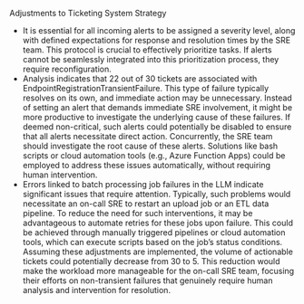 Adjustments to Ticketing System Strategy
* It is essential for all incoming alerts to be assigned a severity level, along with defined expectations for response and resolution times by the SRE team. This protocol is crucial to effectively prioritize tasks. If alerts cannot be seamlessly integrated into this prioritization process, they require reconfiguration.
* Analysis indicates that 22 out of 30 tickets are associated with EndpointRegistrationTransientFailure. This type of failure typically resolves on its own, and immediate action may be unnecessary. Instead of setting an alert that demands immediate SRE involvement, it might be more productive to investigate the underlying cause of these failures. If deemed non-critical, such alerts could potentially be disabled to ensure that all alerts necessitate direct action. Concurrently, the SRE team should investigate the root cause of these alerts. Solutions like bash scripts or cloud automation tools (e.g., Azure Function Apps) could be employed to address these issues automatically, without requiring human intervention.
* Errors linked to batch processing job failures in the LLM indicate significant issues that require attention. Typically, such problems would necessitate an on-call SRE to restart an upload job or an ETL data pipeline. To reduce the need for such interventions, it may be advantageous to automate retries for these jobs upon failure. This could be achieved through manually triggered pipelines or cloud automation tools, which can execute scripts based on the job’s status conditions.
Assuming these adjustments are implemented, the volume of actionable tickets could potentially decrease from 30 to 5. This reduction would make the workload more manageable for the on-call SRE team, focusing their efforts on non-transient failures that genuinely require human analysis and intervention for resolution.
